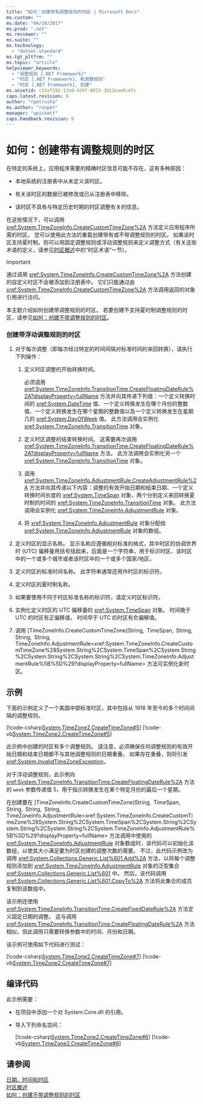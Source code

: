 ```yaml
---
title: "如何：创建带有调整规则的时区 | Microsoft Docs"
ms.custom: ""
ms.date: "04/10/2017"
ms.prod: ".net"
ms.reviewer: ""
ms.suite: ""
ms.technology: 
  - "dotnet-standard"
ms.tgt_pltfrm: ""
ms.topic: "article"
helpviewer_keywords: 
  - "调整规则 [.NET Framework]"
  - "时区 [.NET Framework], 和调整规则"
  - "时区 [.NET Framework], 创建"
ms.assetid: c52ef192-13a9-435f-8015-3b12eae8c47c
caps.latest.revision: 9
author: "rpetrusha"
ms.author: "ronpet"
manager: "wpickett"
caps.handback.revision: 9
---
```

# 如何：创建带有调整规则的时区
在特定的系统上，应用程序需要的精确时区信息可能不存在，这有多种原因：  
  
-   本地系统的注册表中从未定义该时区。  
  
-   有关该时区的数据已被修改或已从注册表中移除。  
  
-   该时区不具有与特定历史时期的时区调整有关的信息。  
  
 在这些情况下，可以调用 <xref:System.TimeZoneInfo.CreateCustomTimeZone%2A> 方法定义应用程序所需的时区。  您可以使用此方法的重载创建带有或不带调整规则的时区。  如果该时区支持夏时制，则可以用固定调整规则或浮动调整规则来定义调整方式（有关这些术语的定义，请参见[时区概述](../../../docs/standard/datetime/time-zone-overview.md)中的“时区术语”一节）。  
  
> [!IMPORTANT]
>  通过调用 <xref:System.TimeZoneInfo.CreateCustomTimeZone%2A> 方法创建的自定义时区不会被添加到注册表中。  它们只能通过由 <xref:System.TimeZoneInfo.CreateCustomTimeZone%2A> 方法调用返回的对象引用进行访问。  
  
 本主题介绍如何创建带调整规则的时区。  若要创建不支持夏时制调整规则的时区，请参见[如何：创建不带调整规则的时区](../../../docs/standard/datetime/create-time-zones-without-adjustment-rules.md)。  
  
### 创建带浮动调整规则的时区  
  
1.  对于每次调整（即每次经过特定的时间间隔对标准时间的来回转换），请执行下列操作：  
  
    1.  定义时区调整的开始转换时间。  
  
         必须调用 <xref:System.TimeZoneInfo.TransitionTime.CreateFloatingDateRule%2A?displayProperty=fullName> 方法并向其传递下列值：一个定义转换时间的 <xref:System.DateTime> 值、一个定义转换发生在哪个月份的整数值、一个定义转换发生在哪个星期的整数值以及一个定义转换发生在星期几的 <xref:System.DayOfWeek> 值。  此方法调用会实例化 <xref:System.TimeZoneInfo.TransitionTime> 对象。  
  
    2.  定义时区调整的结束转换时间。  这需要再次调用 <xref:System.TimeZoneInfo.TransitionTime.CreateFloatingDateRule%2A?displayProperty=fullName> 方法。  此方法调用会实例化另一个 <xref:System.TimeZoneInfo.TransitionTime> 对象。  
  
    3.  调用 <xref:System.TimeZoneInfo.AdjustmentRule.CreateAdjustmentRule%2A> 方法并向其传递以下内容：调整的有效开始日期和结束日期、一个定义转换时间长度的 <xref:System.TimeSpan> 对象、两个分别定义来回转换夏时制的时间的 <xref:System.TimeZoneInfo.TransitionTime> 对象。  此方法调用会实例化 <xref:System.TimeZoneInfo.AdjustmentRule> 对象。  
  
    4.  将 <xref:System.TimeZoneInfo.AdjustmentRule> 对象分配给 <xref:System.TimeZoneInfo.AdjustmentRule> 对象的数组。  
  
2.  定义时区的显示名称。  显示名称应遵循相对标准的格式，其中时区的协调世界时 \(UTC\) 偏移量用括号括起来，后面是一个字符串，用于标识时区、该时区中的一个或多个城市或者该时区中的一个或多个国家\/地区。  
  
3.  定义时区的标准时间名称。  此字符串通常还用作时区的标识符。  
  
4.  定义时区的夏时制名称。  
  
5.  如果要使用不同于时区标准名称的标识符，请定义时区标识符。  
  
6.  实例化定义时区的 UTC 偏移量的 <xref:System.TimeSpan> 对象。  时间晚于 UTC 的时区有正偏移值。  时间早于 UTC 的时区有负偏移值。  
  
7.  调用 [TimeZoneInfo.CreateCustomTimeZone\(String, TimeSpan, String, String, String, TimeZoneInfo.AdjustmentRule\<xref:System.TimeZoneInfo.CreateCustomTimeZone%28System.String%2CSystem.TimeSpan%2CSystem.String%2CSystem.String%2CSystem.String%2CSystem.TimeZoneInfo.AdjustmentRule%5B%5D%29?displayProperty=fullName> 方法可实例化新时区。  
  
## 示例  
 下面的示例定义了一个美国中部标准时区，其中包括从 1918 年至今的多个时间间隔的调整规则。  
  
 [!code-csharp[System.TimeZone2.CreateTimeZone#5](../../../samples/snippets/csharp/VS_Snippets_CLR_System/system.TimeZone2.CreateTimeZone/cs/System.TimeZone2.CreateTimeZone.cs#5)]
 [!code-vb[System.TimeZone2.CreateTimeZone#5](../../../samples/snippets/visualbasic/VS_Snippets_CLR_System/system.TimeZone2.CreateTimeZone/vb/System.TimeZone2.CreateTimeZone.vb#5)]  
  
 此示例中创建的时区有多个调整规则。  请注意，必须确保任何调整规则的有效开始日期和结束日期都不与其他调整规则的日期重叠。  如果存在重叠，则将引发 <xref:System.InvalidTimeZoneException>。  
  
 对于浮动调整规则，此示例向 <xref:System.TimeZoneInfo.TransitionTime.CreateFloatingDateRule%2A> 方法的 `week` 参数传递值 5，用于指示转换发生在某个特定月份的最后一个星期。  
  
 在创建要在 [TimeZoneInfo.CreateCustomTimeZone\(String, TimeSpan, String, String, String, TimeZoneInfo.AdjustmentRule\<xref:System.TimeZoneInfo.CreateCustomTimeZone%28System.String%2CSystem.TimeSpan%2CSystem.String%2CSystem.String%2CSystem.String%2CSystem.TimeZoneInfo.AdjustmentRule%5B%5D%29?displayProperty=fullName> 方法调用中使用的 <xref:System.TimeZoneInfo.AdjustmentRule> 对象数组时，该代码可以初始化该数组，以使其大小满足要为时区创建的调整次数的需要。  不过，此代码示例改为调用 <xref:System.Collections.Generic.List%601.Add%2A> 方法，以将每个调整规则添加到 <xref:System.TimeZoneInfo.AdjustmentRule> 对象的泛型集合 <xref:System.Collections.Generic.List%601> 中。  然后，该代码调用 <xref:System.Collections.Generic.List%601.CopyTo%2A> 方法将此集合的成员复制到该数组中。  
  
 该示例还使用 <xref:System.TimeZoneInfo.TransitionTime.CreateFixedDateRule%2A> 方法定义固定日期的调整。  这与调用 <xref:System.TimeZoneInfo.TransitionTime.CreateFloatingDateRule%2A> 方法相似，但此调用只需要转换参数中的时间、月份和日期。  
  
 该示例可使用如下代码进行测试：  
  
 [!code-csharp[System.TimeZone2.CreateTimeZone#7](../../../samples/snippets/csharp/VS_Snippets_CLR_System/system.TimeZone2.CreateTimeZone/cs/System.TimeZone2.CreateTimeZone.cs#7)]
 [!code-vb[System.TimeZone2.CreateTimeZone#7](../../../samples/snippets/visualbasic/VS_Snippets_CLR_System/system.TimeZone2.CreateTimeZone/vb/System.TimeZone2.CreateTimeZone.vb#7)]  
  
## 编译代码  
 此示例需要：  
  
-   在项目中添加一个对 System.Core.dll 的引用。  
  
-   导入下列命名空间：  
  
     [!code-csharp[System.TimeZone2.CreateTimeZone#6](../../../samples/snippets/csharp/VS_Snippets_CLR_System/system.TimeZone2.CreateTimeZone/cs/System.TimeZone2.CreateTimeZone.cs#6)]
     [!code-vb[System.TimeZone2.CreateTimeZone#6](../../../samples/snippets/visualbasic/VS_Snippets_CLR_System/system.TimeZone2.CreateTimeZone/vb/System.TimeZone2.CreateTimeZone.vb#6)]  
  
## 请参阅  
 [日期、时间和时区](../../../docs/standard/datetime/index.md)   
 [时区概述](../../../docs/standard/datetime/time-zone-overview.md)   
 [如何：创建不带调整规则的时区](../../../docs/standard/datetime/create-time-zones-without-adjustment-rules.md)